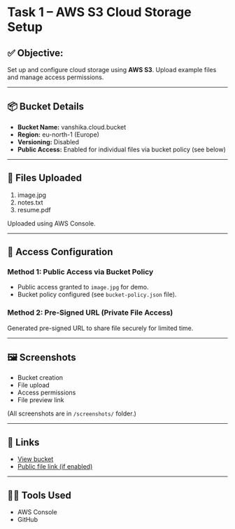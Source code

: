 # Task 1 – AWS S3 Cloud Storage Setup

## ✅ Objective:
Set up and configure cloud storage using **AWS S3**. Upload example files and manage access permissions.

---

## 📦 Bucket Details
- **Bucket Name:** vanshika.cloud.bucket 
- **Region:** eu-north-1 (Europe)
- **Versioning:** Disabled
- **Public Access:** Enabled for individual files via bucket policy (see below)

---

## 📁 Files Uploaded
1. image.jpg
2. notes.txt
3. resume.pdf

Uploaded using AWS Console.

---

## 🔐 Access Configuration

### Method 1: Public Access via Bucket Policy
- Public access granted to `image.jpg` for demo.
- Bucket policy configured (see `bucket-policy.json` file).

### Method 2: Pre-Signed URL (Private File Access)
Generated pre-signed URL to share file securely for limited time.

---

## 🖼️ Screenshots
- Bucket creation
- File upload
- Access permissions
- File preview link

(All screenshots are in `/screenshots/` folder.)

---

## 🔗 Links
- [View bucket](https://s3.console.aws.amazon.com/s3/buckets/vanshika.cloud.bucket)
- [Public file link (if enabled)](https://vanshika.cloud.bucket.s3.amazonaws.com/image.jpg)

---

## 👩‍💻 Tools Used
- AWS Console
- GitHub
